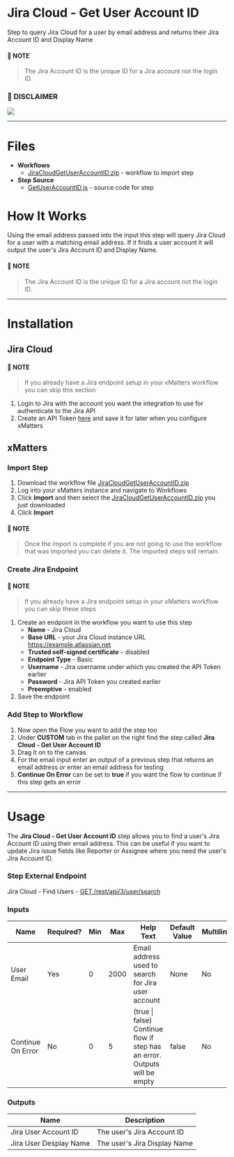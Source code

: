 # Jira Cloud - Get User Account ID
Step to query Jira Cloud for a user by email address and returns their Jira Account ID and Display Name

#### :blue_book: NOTE
> The Jira Account ID is the unique ID for a Jira account not the login ID.

### :scroll: DISCLAIMER
<kbd>
  <img src="https://github.com/xmatters/xMatters-Labs/raw/master/media/disclaimer.png">
</kbd>

---
# Files
* **Workflows**
    * [JiraCloudGetUserAccountID.zip](workflows/JiraCloudGetUserAccountID.zip) - workflow to import step
* **Step Source**
    * [GetUserAccountID.js](src/GetUserAccountID.js) - source code for step

# How It Works
Using the email address passed into the input this step will query Jira Cloud for a user with a matching email address.  If it finds a user account it will output the user's Jira Account ID and Display Name.

#### :blue_book: NOTE
> The Jira Account ID is the unique ID for a Jira account not the login ID.

---
# Installation
## Jira Cloud
#### :blue_book: NOTE
> If you already have a Jira endpoint setup in your xMatters workflow you can skip this section
1. Login to Jira with the account you want the integration to use for authenticate to the Jira API
2. Create an API Token [here](https://id.atlassian.com/manage-profile/security/api-tokens) and save it for later when you configure xMatters

## xMatters

### Import Step
1. Download the workflow file [JiraCloudGetUserAccountID.zip](workflows/JiraCloudGetUserAccountID.zip)
2. Log into your xMatters instance and navigate to Workflows
3. Click **Import** and then select the [JiraCloudGetUserAccountID.zip](workflows/JiraCloudGetUserAccountID.zip) you just downloaded
4. Click **Import**
#### :blue_book: NOTE
> Once the import is complete if you are not going to use the workflow that was imported you can delete it. The imported steps will remain.

### Create Jira Endpoint
#### :blue_book: NOTE
> If you already have a Jira endpoint setup in your xMatters workflow you can skip these steps
1. Create an endpoint in the workflow you want to use this step
    * **Name** - Jira Cloud
    * **Base URL** - your Jira Cloud instance URL https://example.atlassian.net
    * **Trusted self-signed certificate** - disabled
    * **Endpoint Type** - Basic
    * **Username** - Jira username under which you created the API Token earlier
    * **Password** - Jira API Token you created earlier
    * **Preemptive** - enabled
2. Save the endpoint

### Add Step to Workflow
1. Now open the Flow you want to add the step too
2. Under **CUSTOM** tab in the pallet on the right find the step called **Jira Cloud - Get User Account ID**
3. Drag it on to the canvas
4. For the email input enter an output of a previous step that returns an email address or enter an email address for testing
5. **Continue On Error** can be set to **true** if you want the flow to continue if this step gets an error

---
# Usage
The **Jira Cloud - Get User Account ID** step allows you to find a user's Jira Account ID using their email address.  This can be useful if you want to update Jira issue fields like Reporter or Assignee where you need the user's Jira Account ID.

### Step External Endpoint
Jira Cloud - Find Users - [GET /rest/api/3/user/search](https://developer.atlassian.com/cloud/jira/platform/rest/v3/api-group-user-search/#api-rest-api-3-user-search-get)

### Inputs
| Name  | Required? | Min | Max | Help Text | Default Value | Multiline |
| ----- | ----------| --- | --- | --------- | ------------- | --------- |
| User Email | Yes | 0 | 2000 | Email address used to search for Jira user account | None | No |
| Continue On Error | No | 0 | 5 | (true \| false) Continue flow if step has an error. Outputs will be empty | false | No |

### Outputs
| Name | Description |
| ---- | ----------- |
| Jira User Account ID | The user's Jira Account ID |
| Jira User Desplay Name | The user's Jira Display Name |


